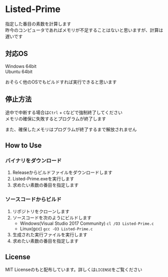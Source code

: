 # Listed-Prime
指定した番目の素数を計算します  
昨今のコンピュータであればメモリが不足することはないと思いますが、計算は遅いです

## 対応OS
Windows 64bit  
Ubuntu 64bit

おそらく他のOSでもビルドすれば実行できると思います

## 停止方法
途中で中断する場合は`Ctrl` + `C`などで強制終了してください  
メモリの確保に失敗するとプログラムが終了します

また、確保したメモリはプログラムが終了するまで解放されません

## How to Use
### バイナリをダウンロード
1. Releaseからビルドファイルをダウンロードします
2. Listed-Prime.exeを実行します
3. 求めたい素数の番目を指定します

### ソースコードからビルド
1. リポジトリをクローンします
2. ソースコードを次のようにビルドします
   - Windows(Visual Studio 2017 Community)
     `cl /O3 Listed-Prime.c`
   - Linux(gcc)
     `gcc -O3 Listed-Prime.c`
3. 生成された実行ファイルを実行します
4. 求めたい素数の番目を指定します

## License
MIT Licenseのもと配布しています。詳しくは`LICENSE`をご覧ください
